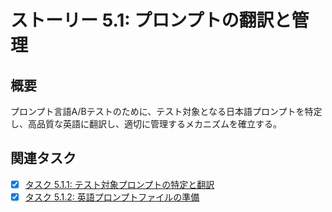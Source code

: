 # ストーリー 5.1: プロンプトの翻訳と管理

## 概要

プロンプト言語A/Bテストのために、テスト対象となる日本語プロンプトを特定し、高品質な英語に翻訳し、適切に管理するメカニズムを確立する。

## 関連タスク

*   [x] [タスク 5.1.1: テスト対象プロンプトの特定と翻訳](task_5_1_1_identify_and_translate_prompts_for_testing.md)
*   [x] [タスク 5.1.2: 英語プロンプトファイルの準備](task_5_1_2_prepare_english_prompt_files.md)
